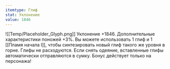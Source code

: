 ```yaml
---
itemtype: Глиф
stat: Уклонение 
value: 1846
---
```

![[Temp/Placeholder_Glyph.png]]
Уклонение +1846. Дополнительные характеристики поножей +3%. Вы можете использовать 1 глиф и 1 [[Пламя начала I]], чтобы синтезировать новый глиф такого же уровня в горне. Глифы не расходуются. Если снять одеяние, вставленные глифы автоматически отправляются в сумку. Бонус действует только на персонажа!
